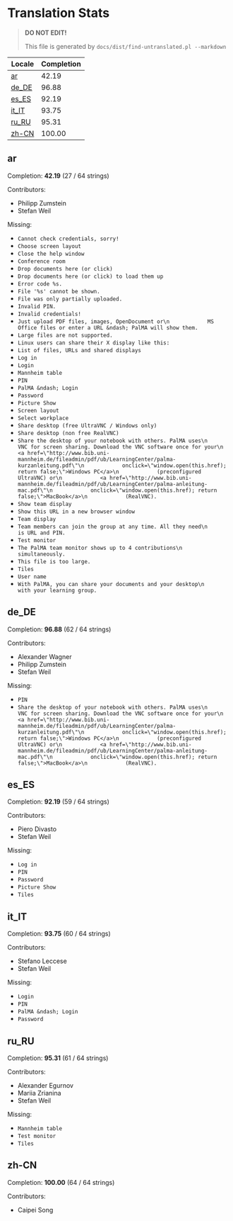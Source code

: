 
# Translation Stats

> **DO NOT EDIT!**
>
> This file is generated by `docs/dist/find-untranslated.pl --markdown`

|Locale|Completion|
|---|---|
|[ar](#ar)|42.19|
|[de_DE](#de_de)|96.88|
|[es_ES](#es_es)|92.19|
|[it_IT](#it_it)|93.75|
|[ru_RU](#ru_ru)|95.31|
|[zh-CN](#zh-cn)|100.00|

## ar

Completion: **42.19** (27 / 64 strings)

Contributors:

  * Philipp Zumstein
  * Stefan Weil

Missing:
  * `Cannot check credentials, sorry!`
  * `Choose screen layout`
  * `Close the help window`
  * `Conference room`
  * `Drop documents here (or click)`
  * `Drop documents here (or click) to load them up`
  * `Error code %s.`
  * `File '%s' cannot be shown.`
  * `File was only partially uploaded.`
  * `Invalid PIN.`
  * `Invalid credentials!`
  * `Just upload PDF files, images, OpenDocument or\n            MS Office files or enter a URL &ndash; PalMA will show them.`
  * `Large files are not supported.`
  * `Linux users can share their X display like this:`
  * `List of files, URLs and shared displays`
  * `Log in`
  * `Login`
  * `Mannheim table`
  * `PIN`
  * `PalMA &ndash; Login`
  * `Password`
  * `Picture Show`
  * `Screen layout`
  * `Select workplace`
  * `Share desktop (free UltraVNC / Windows only)`
  * `Share desktop (non free RealVNC)`
  * `Share the desktop of your notebook with others. PalMA uses\n            VNC for screen sharing. Download the VNC software once for your\n            <a href=\"http://www.bib.uni-mannheim.de/fileadmin/pdf/ub/LearningCenter/palma-kurzanleitung.pdf\"\n            onclick=\"window.open(this.href); return false;\">Windows PC</a>\n            (preconfigured UltraVNC) or\n            <a href=\"http://www.bib.uni-mannheim.de/fileadmin/pdf/ub/LearningCenter/palma-anleitung-mac.pdf\"\n            onclick=\"window.open(this.href); return false;\">MacBook</a>\n            (RealVNC).`
  * `Show team display`
  * `Show this URL in a new browser window`
  * `Team display`
  * `Team members can join the group at any time. All they need\n            is URL and PIN.`
  * `Test monitor`
  * `The PalMA team monitor shows up to 4 contributions\n            simultaneously.`
  * `This file is too large.`
  * `Tiles`
  * `User name`
  * `With PalMA, you can share your documents and your desktop\n            with your learning group.`

## de_DE

Completion: **96.88** (62 / 64 strings)

Contributors:

  * Alexander Wagner
  * Philipp Zumstein
  * Stefan Weil

Missing:
  * `PIN`
  * `Share the desktop of your notebook with others. PalMA uses\n            VNC for screen sharing. Download the VNC software once for your\n            <a href=\"http://www.bib.uni-mannheim.de/fileadmin/pdf/ub/LearningCenter/palma-kurzanleitung.pdf\"\n            onclick=\"window.open(this.href); return false;\">Windows PC</a>\n            (preconfigured UltraVNC) or\n            <a href=\"http://www.bib.uni-mannheim.de/fileadmin/pdf/ub/LearningCenter/palma-anleitung-mac.pdf\"\n            onclick=\"window.open(this.href); return false;\">MacBook</a>\n            (RealVNC).`

## es_ES

Completion: **92.19** (59 / 64 strings)

Contributors:

  * Piero Divasto
  * Stefan Weil

Missing:
  * `Log in`
  * `PIN`
  * `Password`
  * `Picture Show`
  * `Tiles`

## it_IT

Completion: **93.75** (60 / 64 strings)

Contributors:

  * Stefano Leccese
  * Stefan Weil

Missing:
  * `Login`
  * `PIN`
  * `PalMA &ndash; Login`
  * `Password`

## ru_RU

Completion: **95.31** (61 / 64 strings)

Contributors:

  * Alexander Egurnov
  * Mariia Zrianina
  * Stefan Weil

Missing:
  * `Mannheim table`
  * `Test monitor`
  * `Tiles`

## zh-CN

Completion: **100.00** (64 / 64 strings)

Contributors:

  * Caipei Song
